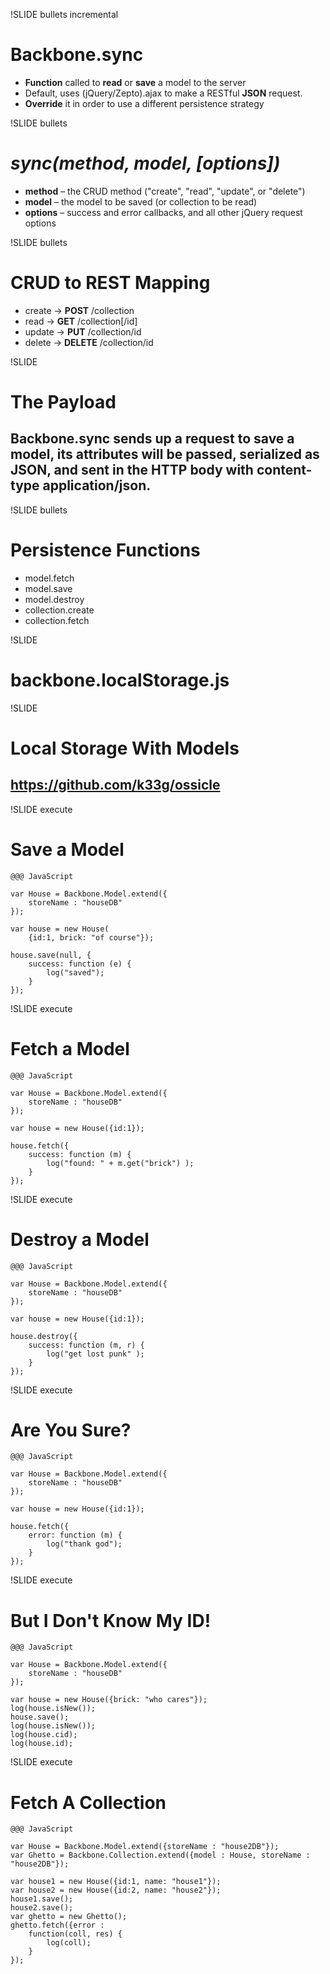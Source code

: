 !SLIDE bullets incremental

# Backbone.sync

* **Function** called to **read** or **save** a model to the server
* Default, uses (jQuery/Zepto).ajax to make a RESTful **JSON** request. 
* **Override** it in order to use a different persistence strategy

!SLIDE bullets

# *sync(method, model, [options])*

* **method** – the CRUD method ("create", "read", "update", or "delete")
* **model** – the model to be saved (or collection to be read)
* **options** – success and error callbacks, and all other jQuery request options

!SLIDE bullets

# CRUD to REST Mapping

* create → **POST**   /collection
* read → **GET**   /collection[/id]
* update → **PUT**   /collection/id
* delete → **DELETE**   /collection/id


!SLIDE 

# The Payload

## Backbone.sync sends up a request to save a model, its attributes will be passed, serialized as JSON, and sent in the HTTP body with content-type application/json.

!SLIDE bullets 

# Persistence Functions

* model.fetch
* model.save
* model.destroy
* collection.create
* collection.fetch

!SLIDE 

# backbone.localStorage.js


!SLIDE

# Local Storage With Models

## https://github.com/k33g/ossicle

!SLIDE execute

# Save a Model

	@@@ JavaScript
	
	var House = Backbone.Model.extend({
        storeName : "houseDB"
    });
	
	var house = new House(
		{id:1, brick: "of course"});

	house.save(null, {
		success: function (e) {
			log("saved");
		}
	});

!SLIDE execute

# Fetch a Model

	@@@ JavaScript
	
	var House = Backbone.Model.extend({
        storeName : "houseDB"
    });
	
	var house = new House({id:1});

	house.fetch({
		success: function (m) {
			log("found: " + m.get("brick") );
		}
	});   

!SLIDE execute

# Destroy a Model

	@@@ JavaScript
	
	var House = Backbone.Model.extend({
        storeName : "houseDB"
    });
	
	var house = new House({id:1});

	house.destroy({
		success: function (m, r) {
			log("get lost punk" );
		}
	});

	
!SLIDE execute

# Are You Sure?

	@@@ JavaScript
	
	var House = Backbone.Model.extend({
        storeName : "houseDB"
    });
	
	var house = new House({id:1});

	house.fetch({
		error: function (m) {
			log("thank god");
		}
	});
	

!SLIDE execute

# But I Don't Know My ID!

	@@@ JavaScript
	
	var House = Backbone.Model.extend({
        storeName : "houseDB"
    });
	
	var house = new House({brick: "who cares"});
	log(house.isNew());
	house.save();
	log(house.isNew());
	log(house.cid);
	log(house.id);


!SLIDE execute

# Fetch A Collection

	@@@ JavaScript
	
	var House = Backbone.Model.extend({storeName : "house2DB"});
	var Ghetto = Backbone.Collection.extend({model : House, storeName : "house2DB"});
	
	var house1 = new House({id:1, name: "house1"});
	var house2 = new House({id:2, name: "house2"});
	house1.save();
	house2.save();
	var ghetto = new Ghetto();
	ghetto.fetch({error : 
		function(coll, res) {
			log(coll);
		}
	});


	

